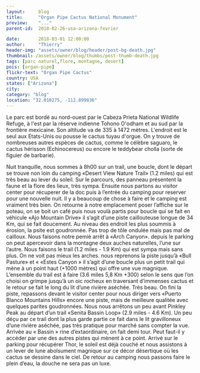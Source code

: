 ```yaml
---
layout:     blog
title:      "Organ Pipe Cactus National Monument"
preview:    "..."
parent-id:  2018-02-26-usa-arizona-fevrier

date:       2018-03-01 12:00:00
author:     "Thierry"
header-img: "assets/owner/blog/header/post-bg-death.jpg"
thumbnail: /assets/owner/blog/thumbs/post-thumb-death.jpg
tags: [parc naturel,flore, montagne, desert]
pois: [organ-pipe]
flickr-text: "Organ Pipe Cactus"
country: USA 
states: ["Arizona"]
city: 
category: "blog"
location: "32.010275, -112.899836"
---
```


Le parc est bordé au nord-ouest par le Cabeza Prieta National Wildlife Refuge, à l'est par la réserve indienne Tohono O'odham et au sud par la frontière mexicaine. Son altitude va de 335 à 1472 mètres. L'endroit est le seul aux Etats-Unis ou pousse le cactus tuyau d'orgue. On y trouve de nombreuses autres espèces de cactus, comme le célèbre saguaro, le cactus hérisson (Echinocereus) ou encore le teddybear cholla (sorte de figuier de barbarie).


Nuit tranquille, nous sommes à 8h00 sur un trail, une boucle, dont le départ se trouve non loin du camping «Desert View Nature Trail» (1.2 miles) qui est très beau au lever du soleil. Sur le parcours, des panneau présentent la faune et la flore des lieux, très sympa. Ensuite nous partons au visitor center pour récuperer de la doc puis à l’entrée du camping pour reserver pour une nouvelle nuit. Il y a beaucoup de chose à faire et le camping est vraiment très bien. On retourne à notre emplacement poser l’affiche sur le poteau, on se boit un café puis nous voulà partis pour boucle qui se fait en véhicule «Ajo Mountain Drive» il s’agit d’une piste caillouteuse longue de 34 Km, qui se fait doucement. Au niveau des endroit les plus soummis à érosion, la psite est goudronnée. Pas trop de tôle ondulée mais pas mal de cailloux. Nous faisons notre pemiè arrêt à «Arch Canyon». depuis le parking on peut apercevoir dans la montagne deux auches naturelles, l’une sur l’autre. Nous faisons le trail (1.2 miles - 1.9 Km) qui est sympa mais sans plus. On ne voit pas mieux les arches. nous reprenons la piste jusqu’à «Bull Pasture» et « «Estes Canyon » il s’agit d’une boucle plus un petit trail qui mène à un point haut (+1000 mètres) qui offre une vue magnique. L’ensemble du trail est à faire (3.6 miles 5,8 Km +300) selon le sens que l’on choisi on grimpe jusqu’à un oic rocheux en traversant d’immenses cactus et le retour se fait le long du lit d’une rivière aséchée. Très beau.
On fini la piste, repassons devant le visitor center pour nous diriger vers «Puerto Blanco Mountains Hills» encore une piste, mais de meilleure qualitée avec quelques parites goudronnées. Nous nous arrêtons un peu avant Pinkley Peak au départ d’un trail «Senita Bassin Loop» (2.9 miles - 4.6 Km). Un peu déçu par ce trail dont la plus garde partie ce fait dans le lit gravilloneux d’une rivière aséchée, pas très pratique pour marché sans compter la vue. Arrivée au « Bassin » rine d’extaordinaire, on fait demi tour. Peut faut-il y accéder par une des autres pistes qui mènent à ce point. Arrivé sur le parking pour récupérer Thor, le soleil est déjà couché et nous assistons à un lever de lune abolsument magnique sur ce décor désertique où les cactus se dessine dans le ciel. De retour au camping nous passons faire le plein d’eau, la douche ne sera pas un luxe.